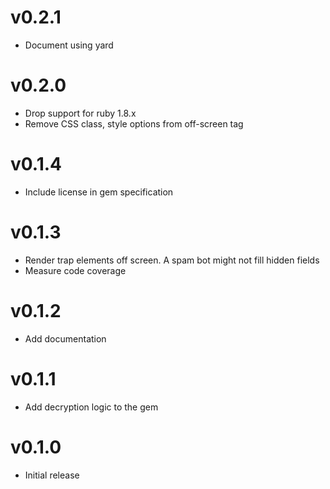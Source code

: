 v0.2.1
=======

* Document using yard

v0.2.0
======

* Drop support for ruby 1.8.x
* Remove CSS class, style options from off-screen tag

v0.1.4
======

* Include license in gem specification

v0.1.3
======

* Render trap elements off screen. A spam bot might not fill hidden fields
* Measure code coverage

v0.1.2
======

* Add documentation

v0.1.1
======

* Add decryption logic to the gem

v0.1.0
======

* Initial release
